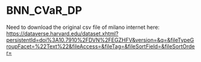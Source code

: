 # BNN_CVaR_DP
Need to download the original csv file of milano internet here:
https://dataverse.harvard.edu/dataset.xhtml?persistentId=doi%3A10.7910%2FDVN%2FEGZHFV&version=&q=&fileTypeGroupFacet=%22Text%22&fileAccess=&fileTag=&fileSortField=&fileSortOrder=
